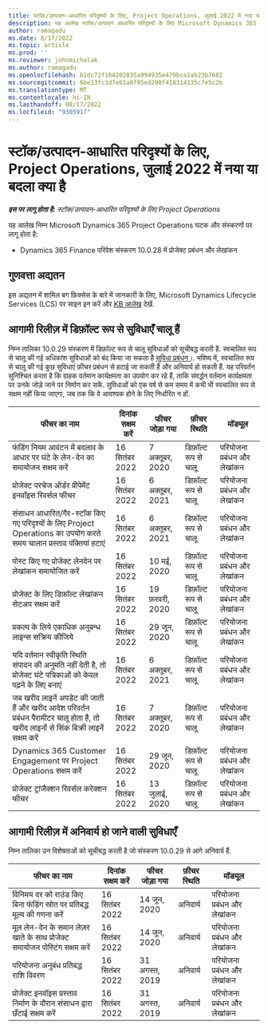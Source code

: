 ```yaml
---
title: स्टॉक/उत्पादन-आधारित परिदृश्यों के लिए, Project Operations, जुलाई 2022 में नया या बदला क्या है
description: यह आलेख स्टॉक/उत्पादन आधारित परिदृश्यों के लिए Microsoft Dynamics 365 Project Operations की जुलाई 2022 रिलीज़ में उपलब्ध गुणवत्ता अपडेट के बारे में जानकारी प्रदान करता है.
author: ramagadu
ms.date: 8/17/2022
ms.topic: article
ms.prod: ''
ms.reviewer: johnmichalak
ms.author: ramagadu
ms.openlocfilehash: b1dc72f164202835a994935e479bca1ab23b7682
ms.sourcegitcommit: 6be13fc3d7e61a8f95ed200f418314135c7e5c2b
ms.translationtype: MT
ms.contentlocale: hi-IN
ms.lasthandoff: 08/17/2022
ms.locfileid: "9305917"
---
```

# <a name="whats-new-or-changed-in-project-operations-july-2022-for-stockedproduction-based-scenarios"></a>स्टॉक/उत्पादन-आधारित परिदृश्यों के लिए, Project Operations, जुलाई 2022 में नया या बदला क्या है

_**इस पर लागू होता है:** स्टॉक/उत्पादन-आधारित परिदृश्यों के लिए Project Operations_

यह आलेख निम्न Microsoft Dynamics 365 Project Operations घटक और संस्करणों पर लागू होता है:

- Dynamics 365 Finance परिवेश संस्करण 10.0.28 में प्रोजेक्ट प्रबंधन और लेखांकन

## <a name="quality-updates"></a>गुणवत्ता अद्यतन

इस अद्यतन में शामिल बग फ़िक्सेस के बारे में जानकारी के लिए, Microsoft Dynamics Lifecycle Services (LCS) पर साइन इन करें और [KB आलेख](https://fix.lcs.dynamics.com/Issue/Details?bugId=694438) देखें.

## <a name="features-turned-on-by-default-in-upcoming-release"></a>आगामी रिलीज़ में डिफ़ॉल्ट रूप से सुविधाएँ चालू हैं

निम्न तालिका 10.0.29 संस्करण में डिफ़ॉल्ट रूप से चालू सुविधाओं को सूचीबद्ध करती है. स्वचालित रूप से चालू की गई अधिकांश सुविधाओं को बंद किया जा सकता है [सुविधा प्रबंधन।](/dynamics365/fin-ops-core/fin-ops/get-started/feature-management/feature-management-overview). भविष्य में, स्वचालित रूप से चालू की गई कुछ सुविधाएं फ़ीचर प्रबंधन से हटाई जा सकती हैं और अनिवार्य हो सकती हैं. यह परिवर्तन सुनिश्चित करता है कि ग्राहक वर्तमान कार्यक्षमता का उपयोग कर रहे हैं, ताकि संवर्द्धन वर्तमान कार्यक्षमता पर उनके जोड़े जाने पर निर्माण कर सकें. सुविधाओं को एक वर्ष से कम समय में कभी भी स्वचालित रूप से सक्षम नहीं किया जाएगा, जब तक कि वे आवश्यक होने के लिए निर्धारित न हों.

| फीचर का नाम | दिनांक सक्षम करें | फीचर जोड़ा गया | फ़ीचर स्थिति | मॉड्यूल |
| --- | --- | --- |--- |--- |
| फंडिंग नियम आवंटन में बदलाव के आधार पर घंटे के लेन-देन का समायोजन सक्षम करें | 16 सितंबर 2022 | 7 अक्तूबर, 2020 | डिफ़ॉल्ट रूप से चालू | परियोजना प्रबंधन और लेखांकन |
| प्रोजेक्ट परचेज ऑर्डर प्रीपेमेंट इनवॉइस रिवर्सल फीचर | 16 सितंबर 2022 | 6 अक्तूबर, 2021 | डिफ़ॉल्ट रूप से चालू | परियोजना प्रबंधन और लेखांकन |
| संसाधन आधारित/गैर-स्टॉक किए गए परिदृश्यों के लिए Project Operations का उपयोग करते समय चालान प्रस्ताव पंक्तियां हटाएं | 16 सितंबर 2022 | 6 अक्तूबर, 2021 | डिफ़ॉल्ट रूप से चालू | परियोजना प्रबंधन और लेखांकन |
| पोस्ट किए गए प्रोजेक्ट लेनदेन पर लेखांकन समायोजित करें | 16 सितंबर 2022 | 10 मई, 2020 | डिफ़ॉल्ट रूप से चालू | परियोजना प्रबंधन और लेखांकन |
| प्रोजेक्ट के लिए डिफ़ॉल्ट लेखांकन सेटअप सक्षम करें | 16 सितंबर 2022 | 19 फ़रवरी, 2020 | डिफ़ॉल्ट रूप से चालू | परियोजना प्रबंधन और लेखांकन |
| प्रकल्प के लिये एकाधिक अनुबन्ध लाइन्स सक्रिय कीजिये | 16 सितंबर 2022 | 29 जून, 2020 | डिफ़ॉल्ट रूप से चालू | परियोजना प्रबंधन और लेखांकन |
| यदि वर्तमान स्वीकृति स्थिति संपादन की अनुमति नहीं देती है, तो प्रोजेक्ट घंटे पत्रिकाओं को केवल पढ़ने के लिए बनाएं | 16 सितंबर 2022 | 6 अक्तूबर, 2021 | डिफ़ॉल्ट रूप से चालू | परियोजना प्रबंधन और लेखांकन |
| जब खरीद लाइनें अपडेट की जाती हैं और खरीद आदेश परिवर्तन प्रबंधन पैरामीटर चालू होता है, तो खरीद लाइनों से सिंक बिक्री लाइनें सक्षम करें | 16 सितंबर 2022 | 7 अक्तूबर, 2020 | डिफ़ॉल्ट रूप से चालू | परियोजना प्रबंधन और लेखांकन |
| Dynamics 365 Customer Engagement पर Project Operations सक्षम करें | 16 सितंबर 2022 | 29 जून, 2020 | डिफ़ॉल्ट रूप से चालू | परियोजना प्रबंधन और लेखांकन |
| प्रोजेक्ट ट्रांजैक्शन रिवर्सल करेक्शन फीचर | 16 सितंबर 2022 | 13 जुलाई, 2020 | डिफ़ॉल्ट रूप से चालू | परियोजना प्रबंधन और लेखांकन |

## <a name="features-that-become-mandatory-in-the-upcoming-release"></a>आगामी रिलीज़ में अनिवार्य हो जाने वाली सुविधाएँ

निम्न तालिका उन विशेषताओं को सूचीबद्ध करती है जो संस्करण 10.0.29 से आगे अनिवार्य हैं.

| फीचर का नाम | दिनांक सक्षम करें | फीचर जोड़ा गया | फ़ीचर स्थिति | मॉड्यूल |
| --- | --- | --- | --- | --- |
| विनिमय दर को राउंड किए बिना फंडिंग स्रोत पर प्रतिबद्ध मूल्य की गणना करें | 16 सितंबर 2022 | 14 जून, 2020 | अनिवार्य | परियोजना प्रबंधन और लेखांकन |
| मूल लेन-देन के समान लेज़र खाते के साथ प्रोजेक्ट समायोजन पोस्टिंग सक्षम करें | 16 सितंबर 2022 | 14 जून, 2020 | अनिवार्य | परियोजना प्रबंधन और लेखांकन |
| परियोजना अनुबंध प्रतिबद्ध राशि विवरण | 16 सितंबर 2022 | 31 अगस्त, 2019 | अनिवार्य | परियोजना प्रबंधन और लेखांकन |
| प्रोजेक्ट इनवॉइस प्रस्ताव निर्माण के दौरान संसाधन द्वारा छँटाई सक्षम करें | 16 सितंबर 2022 | 31 अगस्त, 2019 | अनिवार्य | परियोजना प्रबंधन और लेखांकन |
